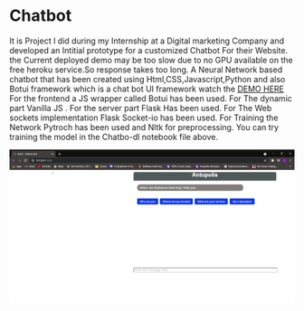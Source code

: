 # Chatbot
It is Project I did during my Internship at a Digital marketing Company and developed an Intitial prototype for a customized Chatbot For their Website.
the Current deployed demo may be too slow due to no GPU available on the free heroku service.So response takes too long.
A Neural Network based chatbot that has been created using Html,CSS,Javascript,Python and also Botui framework which is a chat bot UI framework watch the
[DEMO HERE](https://ant--bot.herokuapp.com/) 
For the frontend a JS wrapper called Botui has been used.
For The dynamic part Vanilla JS .
For the server part Flask Has been used.
For The Web sockets implementation Flask Socket-io has been used.
For Training the Network Pytroch has been used and Nltk for preprocessing.
You can try training the model in the Chatbo-dl notebook file above.

![demo](https://github.com/Nur988/Chatbot/blob/a22e65d80a762778204dc33aab42c67dd43302ac/ezgif.com-gif-maker.gif)
